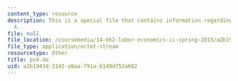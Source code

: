 ```yaml
---
content_type: resource
description: This is a special file that contains information regarding problem set
  4.
file: null
file_location: /coursemedia/14-662-labor-economics-ii-spring-2015/a2b1943d3142a8aa791ab149d752a662_ps4.do
file_type: application/octet-stream
resourcetype: Other
title: ps4.do
uid: a2b1943d-3142-a8aa-791a-b149d752a662
---
```

